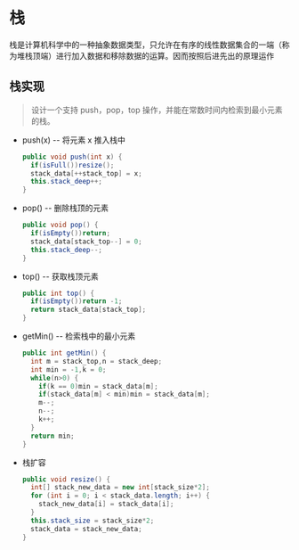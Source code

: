 # 栈

栈是计算机科学中的一种抽象数据类型，只允许在有序的线性数据集合的一端（称为堆栈顶端）进行加入数据和移除数据的运算。因而按照后进先出的原理运作



## 栈实现

> 设计一个支持 push，pop，top 操作，并能在常数时间内检索到最小元素的栈。

* push(x) -- 将元素 x 推入栈中

  ```java
  public void push(int x) {
    if(isFull())resize();
    stack_data[++stack_top] = x;
    this.stack_deep++;
  }
  ```

* pop() -- 删除栈顶的元素

  ```java
  public void pop() {
    if(isEmpty())return;
    stack_data[stack_top--] = 0;
    this.stack_deep--;
  }
  ```

* top() -- 获取栈顶元素

  ```java
  public int top() {
    if(isEmpty())return -1;
    return stack_data[stack_top];
  }
  ```

* getMin() -- 检索栈中的最小元素

  ```java
  public int getMin() {
    int m = stack_top,n = stack_deep;
    int min = -1,k = 0;
    while(n>0) {
      if(k == 0)min = stack_data[m];
      if(stack_data[m] < min)min = stack_data[m];
      m--;
      n--;
      k++;
    }
    return min;
  }
  ```

* 栈扩容

  ```java
  public void resize() {
    int[] stack_new_data = new int[stack_size*2];
    for (int i = 0; i < stack_data.length; i++) {
      stack_new_data[i] = stack_data[i];
    }
    this.stack_size = stack_size*2;
    stack_data = stack_new_data;
  }
  ```

  